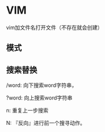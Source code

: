 # VIM

vim加文件名打开文件（不存在就会创建）



## 模式

## 搜索替换

/word: 向下搜索word字符串，

?word: 向上搜索word字符串

n: 重复上一步搜索

N: 『反向』进行前一个搜寻动作。

